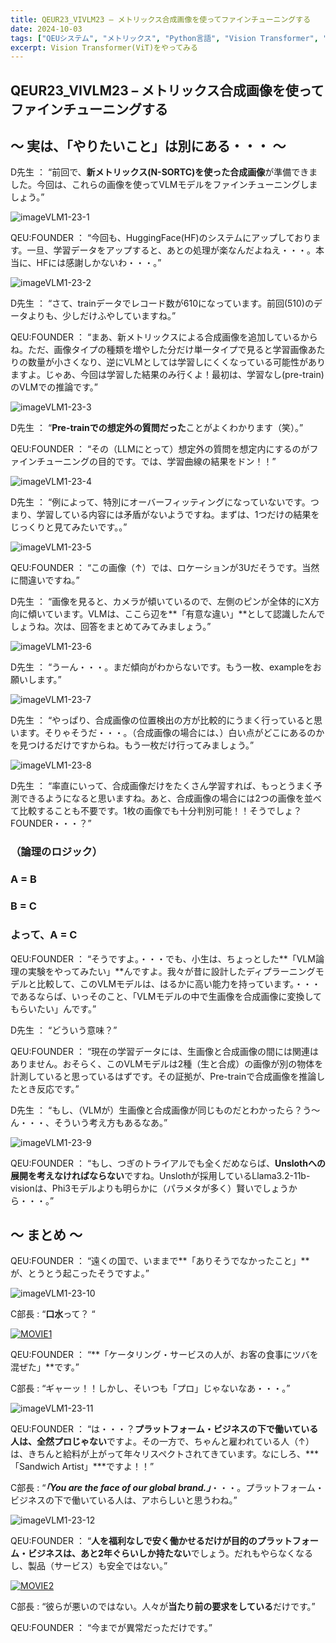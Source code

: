 ```yaml
---
title: QEUR23_VIVLM23 – メトリックス合成画像を使ってファインチューニングする
date: 2024-10-03
tags: ["QEUシステム", "メトリックス", "Python言語", "Vision Transformer", "LLM", "データセット", "Fine-tuning", "Vision language Model"]
excerpt: Vision Transformer(ViT)をやってみる
---
```


## QEUR23_VIVLM23 – メトリックス合成画像を使ってファインチューニングする

## ～ 実は、「やりたいこと」は別にある・・・ ～

D先生 ： “前回で、**新メトリックス(N-SORTC)を使った合成画像**が準備できました。今回は、これらの画像を使ってVLMモデルをファインチューニングしましょう。”

![imageVLM1-23-1](/2024-10-03-QEUR23_VIVLM23/imageVLM1-23-1.jpg)

QEU:FOUNDER ： “今回も、HuggingFace(HF)のシステムにアップしております。一旦、学習データをアップすると、あとの処理が楽なんだよねえ・・・。本当に、HFには感謝しかないわ・・・。”

![imageVLM1-23-2](/2024-10-03-QEUR23_VIVLM23/imageVLM1-23-2.jpg)

D先生 ： “さて、trainデータでレコード数が610になっています。前回(510)のデータよりも、少しだけふやしていますね。”

QEU:FOUNDER ： “まあ、新メトリックスによる合成画像を追加しているからね。ただ、画像タイプの種類を増やした分だけ単一タイプで見ると学習画像あたりの数量が小さくなり、逆にVLMとしては学習しにくくなっている可能性がありますよ。じゃあ、今回は学習した結果のみ行くよ！最初は、学習なし(pre-train)のVLMでの推論です。”

![imageVLM1-23-3](/2024-10-03-QEUR23_VIVLM23/imageVLM1-23-3.jpg)

D先生 ： “**Pre-trainでの想定外の質問だった**ことがよくわかります（笑）。”

QEU:FOUNDER ： “その（LLMにとって）想定外の質問を想定内にするのがファインチューニングの目的です。では、学習曲線の結果をドン！！”

![imageVLM1-23-4](/2024-10-03-QEUR23_VIVLM23/imageVLM1-23-4.jpg)

D先生 ： “例によって、特別にオーバーフィッティングになっていないです。つまり、学習している内容には矛盾がないようですね。まずは、1つだけの結果をじっくりと見てみたいです。。”

![imageVLM1-23-5](/2024-10-03-QEUR23_VIVLM23/imageVLM1-23-5.jpg)

QEU:FOUNDER ： “この画像（↑）では、ロケーションが3Uだそうです。当然に間違いですね。”

D先生 ： “画像を見ると、カメラが傾いているので、左側のピンが全体的にX方向に傾いています。VLMは、ここら辺を**「有意な違い」**として認識したんでしょうね。次は、回答をまとめてみてみましょう。”

![imageVLM1-23-6](/2024-10-03-QEUR23_VIVLM23/imageVLM1-23-6.jpg)

D先生 ： “うーん・・・。まだ傾向がわからないです。もう一枚、exampleをお願いします。”

![imageVLM1-23-7](/2024-10-03-QEUR23_VIVLM23/imageVLM1-23-7.jpg)

D先生 ： “やっぱり、合成画像の位置検出の方が比較的にうまく行っていると思います。そりゃそうだ・・・。（合成画像の場合には、）白い点がどこにあるのかを見つけるだけですからね。もう一枚だけ行ってみましょう。”

![imageVLM1-23-8](/2024-10-03-QEUR23_VIVLM23/imageVLM1-23-8.jpg)

D先生 ： “率直にいって、合成画像だけをたくさん学習すれば、もっとうまく予測できるようになると思いますね。あと、合成画像の場合には2つの画像を並べて比較することも不要です。1枚の画像でも十分判別可能！！そうでしょ？FOUNDER・・・？”

### （論理のロジック）

### A = B
### B = C
### よって、A = C

QEU:FOUNDER ： “そうですよ。・・・でも、小生は、ちょっとした**「VLM論理の実験をやってみたい」**んですよ。我々が昔に設計したディプラーニングモデルと比較して、このVLMモデルは、はるかに高い能力を持っています。・・・であるならば、いっそのこと、「VLMモデルの中で生画像を合成画像に変換してもらいたい」んです。”

D先生 ： “どういう意味？”

QEU:FOUNDER ： “現在の学習データには、生画像と合成画像の間には関連はありません。おそらく、このVLMモデルは2種（生と合成）の画像が別の物体を計測していると思っているはずです。その証拠が、Pre-trainで合成画像を推論したとき反応です。”

D先生 ： “もし、（VLMが）生画像と合成画像が同じものだとわかったら？う～ん・・・、そういう考え方もあるなあ。”

![imageVLM1-23-9](/2024-10-03-QEUR23_VIVLM23/imageVLM1-23-9.jpg)

QEU:FOUNDER ： “もし、つぎのトライアルでも全くだめならば、**Unslothへの展開を考えなければならない**ですね。Unslothが採用しているLlama3.2-11b-visionは、Phi3モデルよりも明らかに（パラメタが多く）賢いでしょうから・・・。”



## ～ まとめ ～

QEU:FOUNDER ： “遠くの国で、いままで**「ありそうでなかったこと」**が、とうとう起こったそうですよ。”

![imageVLM1-23-10](/2024-10-03-QEUR23_VIVLM23/imageVLM1-23-10.jpg)

C部長 : “**口水**って？ “

[![MOVIE1](http://img.youtube.com/vi/VTIZAuNf5tI/0.jpg)](http://www.youtube.com/watch?v=VTIZAuNf5tI "明報五點半新聞直播 (2024.10.01) 外賣郎向飲品內吐口水")

QEU:FOUNDER ： “**「ケータリング・サービスの人が、お客の食事にツバを混ぜた」**です。”

C部長 : “ギャーッ！！しかし、そいつも「プロ」じゃないなあ・・・。”

![imageVLM1-23-11](/2024-10-03-QEUR23_VIVLM23/imageVLM1-23-11.jpg)

QEU:FOUNDER ： “は・・・？**プラットフォーム・ビジネスの下で働いている人は、全然プロじゃない**ですよ。その一方で、ちゃんと雇われている人（↑）は、きちんと給料が上がって年々リスペクトされてきています。なにしろ、***「Sandwich Artist」***ですよ！！”

C部長 : “***「You are the face of our global brand.」***・・・。プラットフォーム・ビジネスの下で働いている人は、アホらしいと思うわね。”

![imageVLM1-23-12](/2024-10-03-QEUR23_VIVLM23/imageVLM1-23-12.jpg)

QEU:FOUNDER ： “**人を福利なしで安く働かせるだけが目的のプラットフォーム・ビジネスは、あと2年ぐらいしか持たない**でしょう。だれもやらなくなるし、製品（サービス）も安全ではない。”

[![MOVIE2](http://img.youtube.com/vi/OoIQRwur_x4/0.jpg)](http://www.youtube.com/watch?v=OoIQRwur_x4 "自民・立憲・公明、３党首がダメすぎた 「きれいな自民党」出身")

C部長 : “彼らが悪いのではない。人々が**当たり前の要求をしている**だけです。”

QEU:FOUNDER ： “今までが異常だっただけです。”
